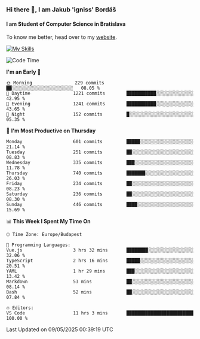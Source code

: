 ### Hi there 👋, I am Jakub 'igniss' Bordáš

#### I am Student of Computer Science in Bratislava
To know me better, head over to my [website](https://bordas.sk).

[![My Skills](https://skillicons.dev/icons?i=js,typescript,html,css,figma,svelte,vue,next,postgresql,nest,express,nodejs)](https://bordas.sk)


<!--START_SECTION:waka-->
![Code Time](http://img.shields.io/badge/Code%20Time-1%2C880%20hrs%2023%20mins-blue)

**I'm an Early 🐤** 

```text
🌞 Morning                229 commits         ██░░░░░░░░░░░░░░░░░░░░░░░   08.05 % 
🌆 Daytime                1221 commits        ███████████░░░░░░░░░░░░░░   42.95 % 
🌃 Evening                1241 commits        ███████████░░░░░░░░░░░░░░   43.65 % 
🌙 Night                  152 commits         █░░░░░░░░░░░░░░░░░░░░░░░░   05.35 % 
```
📅 **I'm Most Productive on Thursday** 

```text
Monday                   601 commits         █████░░░░░░░░░░░░░░░░░░░░   21.14 % 
Tuesday                  251 commits         ██░░░░░░░░░░░░░░░░░░░░░░░   08.83 % 
Wednesday                335 commits         ███░░░░░░░░░░░░░░░░░░░░░░   11.78 % 
Thursday                 740 commits         ███████░░░░░░░░░░░░░░░░░░   26.03 % 
Friday                   234 commits         ██░░░░░░░░░░░░░░░░░░░░░░░   08.23 % 
Saturday                 236 commits         ██░░░░░░░░░░░░░░░░░░░░░░░   08.30 % 
Sunday                   446 commits         ████░░░░░░░░░░░░░░░░░░░░░   15.69 % 
```


📊 **This Week I Spent My Time On** 

```text
🕑︎ Time Zone: Europe/Budapest

💬 Programming Languages: 
Vue.js                   3 hrs 32 mins       ████████░░░░░░░░░░░░░░░░░   32.06 % 
TypeScript               2 hrs 16 mins       █████░░░░░░░░░░░░░░░░░░░░   20.51 % 
YAML                     1 hr 29 mins        ███░░░░░░░░░░░░░░░░░░░░░░   13.42 % 
Markdown                 53 mins             ██░░░░░░░░░░░░░░░░░░░░░░░   08.14 % 
Bash                     52 mins             ██░░░░░░░░░░░░░░░░░░░░░░░   07.84 % 

🔥 Editors: 
VS Code                  11 hrs 3 mins       █████████████████████████   100.00 % 
```


 Last Updated on 09/05/2025 00:39:19 UTC
<!--END_SECTION:waka-->

